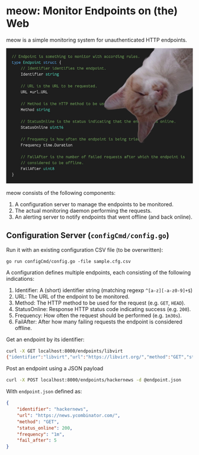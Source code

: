 # meow: Monitor Endpoints on (the) Web

meow is a simple monitoring system for unauthenticated HTTP endpoints.

![Monitoring Murzik](assets/murzik.jpg)

meow consists of the following components:

1. A configuration server to manage the endpoints to be monitored.
2. The actual monitoring daemon performing the requests.
3. An alerting server to notify endpoints that went offline (and back online).

## Configuration Server (`configCmd/config.go`)

Run it with an existing configuration CSV file (to be overwritten):

    go run configCmd/config.go -file sample.cfg.csv

A configuration defines multiple endpoints, each consisting of the following
indications:

1. Identifier: A (short) identifier string (matching regexp `^[a-z][-a-z0-9]+$`)
2. URL: The URL of the endpoint to be monitored.
3. Method: The HTTP method to be used for the request (e.g. `GET`, `HEAD`).
4. StatusOnline: Response HTTP status code indicating success (e.g. `200`).
5. Frequency: How often the request should be performed (e.g. `1m30s`).
6. FailAfter: After how many failing requests the endpoint is considered offline.

Get an endpoint by its identifier:

```bash
curl -X GET localhost:8000/endpoints/libvirt
{"identifier":"libvirt","url":"https://libvirt.org/","method":"GET","status_online":200,"frequency":"1m0s","fail_after":5}
```

Post an endpoint using a JSON payload 

```bash
curl -X POST localhost:8000/endpoints/hackernews -d @endpoint.json
```

With `endpoint.json` defined as:

```json
{
    "identifier": "hackernews",
    "url": "https://news.ycombinator.com/",
    "method": "GET",
    "status_online": 200,
    "frequency": "1m",
    "fail_after": 5
}
```
